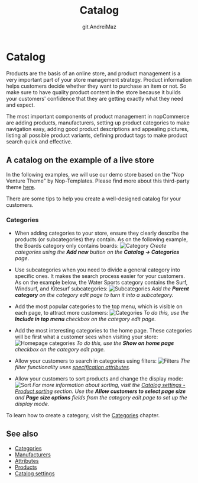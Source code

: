 ﻿---
title: Catalog
uid: en/running-your-store/catalog/index
author: git.AndreiMaz
contributors: git.exileDev, git.dunaenko, git.IvanIvanIvanov, git.mariannk
---

# Catalog

Products are the basis of an online store, and product management is a very important part of your store management strategy. Product information helps customers decide whether they want to purchase an item or not. So make sure to have quality product content in the store because it builds your customers' confidence that they are getting exactly what they need and expect.

The most important components of product management in nopCommerce are adding products, manufacturers, setting up product categories to make navigation easy, adding good product descriptions and appealing pictures, listing all possible product variants, defining product tags to make product search quick and effective.

## A catalog on the example of a live store
In the following examples, we will use our demo store based on the "Nop Venture Theme" by Nop-Templates. Please find more about this third-party theme [here](https://www.nopcommerce.com/nop-venture-theme-14-plugins-nop-templatescom). 

There are some tips to help you create a well-designed catalog for your customers.

### Categories

- When adding categories to your store, ensure they clearly describe the products (or subcategories) they contain. As on the following example, the Boards category only contains boards:
	![Category](_static/index/category.jpg)
	*Create categories using the **Add new** button on the **Catalog → Categories** page*.

- Use subcategories when you need to divide a general category into specific ones. It makes the search process easier for your customers. As on the example below, the Water Sports category contains the Surf, Windsurf, and Kitesurf
subcategories:
	![Subcategories](_static/index/subcategories.jpg)
	*Add the **Parent category** on the category edit page to turn it into a subcategory.*

- Add the most popular categories to the top menu, which is visible on each page, to attract more customers:
	![Categories](_static/index/categories.jpg)
	*To do this, use the **Include in top menu** checkbox on the category edit page.*

- Add the most interesting categories to the home page. These categories will be first what a customer sees when visiting your store:
	![Homepage categories](_static/index/homepage-categories.jpg)
	*To do this, use the **Show on home page** checkbox on the category edit page.*

- Allow your customers to search in categories using filters:
	![Filters](_static/index/filters.jpg)
	*The filter functionality uses [specification attributes](xref:en/running-your-store/catalog/products/specification-attributes).*

- Allow your customers to sort products and change the display mode: 
	![Sort](_static/index/sort.jpg)
	*For more information about sorting, visit the [Catalog settings - Product sorting](xref:en/running-your-store/catalog/catalog-settings#product-sorting) section. Use the **Allow customers to select page size** and **Page size options** fields from the category edit page to set up the display mode.*

To learn how to create a category, visit the [Categories](xref:en/running-your-store/catalog/categories) chapter.

## See also

* [Categories](xref:en/running-your-store/catalog/categories)
* [Manufacturers](xref:en/running-your-store/catalog/manufacturers)
* [Attributes](xref:en/running-your-store/catalog/products/product-attributes)
* [Products](xref:en/running-your-store/catalog/products/index)
* [Catalog settings](xref:en/running-your-store/catalog/catalog-settings)
